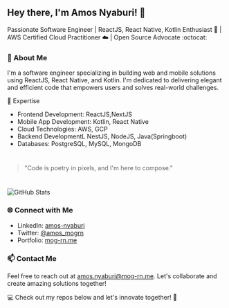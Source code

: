 ## Hey there, I'm Amos Nyaburi! 👋

Passionate Software Engineer | ReactJS, React Native, Kotlin Enthusiast 🚀 | AWS Certified Cloud Practitioner ☁️ | Open Source Advocate :octocat:

### 🌟 About Me

I'm a software engineer specializing in building web and mobile solutions using ReactJS, React Native, and Kotlin. I'm dedicated to delivering elegant and efficient code that empowers users and solves real-world challenges.

🚀 Expertise
- Frontend Development: ReactJS,NextJS
- Mobile App Development: Kotlin, React Native
- Cloud Technologies: AWS, GCP
- Backend DevelopmentL NestJS, NodeJS, Java(Springboot)
- Databases: PostgreSQL, MySQL, MongoDB

#
> "Code is poetry in pixels, and I'm here to compose."
#

![GitHub Stats](https://github-readme-stats.vercel.app/api?username=mog-rn&show_icons=true)


### 🌐 Connect with Me
- LinkedIn: [amos-nyaburi](https://www.linkedin.com/in/mog-rn)
- Twitter: [@amos_mogrn](https://twitter.com/rn_mog)
- Portfolio: [mog-rn.me](https://www.mog-rn.me)

### 📫 Contact Me
Feel free to reach out at [amos.nyaburi@mog-rn.me](mailto:amos.nyaburi@mog-rn.me). Let's collaborate and create amazing solutions together!


💻 Check out my repos below and let's innovate together! 🚀
